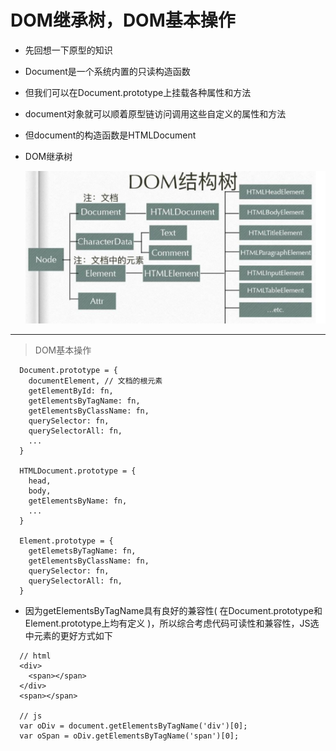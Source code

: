# DOM继承树，DOM基本操作

- 先回想一下原型的知识

- Document是一个系统内置的只读构造函数

- 但我们可以在Document.prototype上挂载各种属性和方法

- document对象就可以顺着原型链访问调用这些自定义的属性和方法

- 但document的构造函数是HTMLDocument

- DOM继承树

  ![](./DOM_Tree.png)

-----------------------------------------

> DOM基本操作

```
  Document.prototype = {
    documentElement, // 文档的根元素
    getElementById: fn,
    getElementsByTagName: fn,
    getElementsByClassName: fn,
    querySelector: fn,
    querySelectorAll: fn,
    ...
  }

  HTMLDocument.prototype = {
    head,
    body,
    getElementsByName: fn,
    ...
  }

  Element.prototype = {
    getElemetsByTagName: fn,
    getElementsByClassName: fn,
    querySelector: fn,
    querySelectorAll: fn,
  }
```

- 因为getElementsByTagName具有良好的兼容性( 在Document.prototype和Element.prototype上均有定义 )，所以综合考虑代码可读性和兼容性，JS选中元素的更好方式如下

```
  // html
  <div>
    <span></span>
  </div>
  <span></span>

  // js
  var oDiv = document.getElementsByTagName('div')[0];
  var oSpan = oDiv.getElementsByTagName('span')[0];
```

